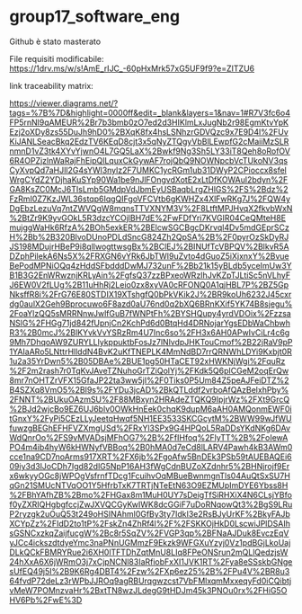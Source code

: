 # group17_software_eng
Github è stato masterato

File requisiti modificabile:
https://1drv.ms/w/s!AmE_rIJC_-60pHxMrk57xG5UF9f9?e=ZITZU6



link traceability matrix:

https://viewer.diagrams.net/?tags=%7B%7D&highlight=0000ff&edit=_blank&layers=1&nav=1#R7V3fc6o4FP5rnNl9qAMEUR%2Br7b3bmb0zO7ed2d3HIKlmLxJugNb2r98EgmKtvYpKEzj2oXDy8zs55DuJh9hD0%2BXqK8fx4hsLSNhzrGDVQzc9x7E9D4l%2FUvKiJANLSeacBkq2EdzTV6KEqD8cjt3x5qNyZTQgyVbBlLEwpfG2cMaiiMzSLRnmnD1vZ3tk4XYvYjwnO4L7GQ5LaX%2Bwkf9Ng3Sh5LY33iT8Qeh8oRofOV6R4OPZjzlnWaRajFhEipQlLquxCkGywAF7rojQbQ9NOWNpcbVcTUkoNV3qsCyXvpQd7aHJIl2G4sYWl3nylz2F7UMKC1ycRGm1ub31DWyP2CPioccx8sfelWrgCYdZ2YDjhaKuSYp90Wa1be9nJlFOngvdXotE2xLtDfKOWAul2bdyn%2FGA8KsZC0McJ6TIsLmb5GMdpVdJbmEyUSBaqbLrgZHlGS%2FS%2Bdz%2FzRmI0Z7KzJWL36stqp6IqgQIFgoVFCVtb6gKWHZx4XlFwRKg7J%2FQW4yDgEbzLezuVq7ntZWVQgW8mqnsTTVXNYM3V%2F8LtftMPJHvqX2fkvbWxN%2BtZr9K9yvGOkL5R3dzcYCOjlBH7dE%2FwFDfYri7KVGIR04CeQMteH8EmujggWaHk6RfzA%2BOh5exkER%2BElcwSGCBgcDKrvql4Dv5mdGEprSCzH%2Bb%2B320BlvoDUnoPDLdSncG824Zh2QpSA%2B%2F0pyrOzSkDyRJJS198MDujrHBeP9i8qllwogttwsgBx%2BClEJ%2BINUfTcVBPQV%2BlkvR5ADZphPilekA6Ns5X%2FRXGN6vYRk6JbTWI9uZvto4dGuoZ5iXjxnxY%2BvueBePodMPNiOQq4zHddSFbdddDwMJ732unF%2Bb21k15yBLdb5yceImUw3YB1B3G2EnWRwznjKRLyAin%2FgfsQ37zzBPxeoWRzIhJvKZpTJLtiSc5nVLhyFJ6EW0V2fLUg%2B11uHhRj2Leio0zx8xyVA0cRFONQ0A1qjHBL7P%2BZ5GpNksffR8i%2FrG76E80STDIX19XTshgfQ0bPkVKik2J%2BR9koUh6232J45cxrdg0aulX2Geh9Bprocuwo6F8azd0aU76nd0q2bXQ6BRnKXif5YK74B8sjegu%2FoaYlzQQ5sMRRNnwJwlfGuB7fWNPtFh%2BYSHQupy4yrdVDOix%2FzzsaNSlG%2FHGg71jd842fUpnjCn2KchPd6d0BtqHd4DRNojarYgsEDbWaChbwhR3%2B0mcJ%2BlKYvkVvYSRzRm4U7Inc6so%2FH3x6AH0APwIvCiLr4c6g9Mh7DhqoAW9ZURYLLlykppuktbFosJz7lNlvdpJHKTouCmof%2B22jRaV9pP1YAIaARo5LNttrHllddN4BvK2uKfTNEPLK4MmNdBD7rrQRNWhLDYi9Kxbjt0R1u2a35YrDwn5%2B05DBAe%2BUE1pg50HTaCET92xHWKNjWgi%2FquRz%2F2m2rash7r0TqKvJAveTZNuhoGrTZiQolYj%2FKdk5Q6pICGeM2oqErQw8mr7nOHTZrVFX15GfaJP22ta3ww5jI%2F0Tiks0P5Um84Z5peAJFeiDTZ%2B4SZXq8VmO5%2Bl9s%2FYDu3jcAD%2BkQTLddf2vrboAfQAzBelxhPby%2FNNT%2BUkuOAzmSU%2F88MBxyn2HRAdeZTQKQ9IpjrWz%2FXt9GrcQ%2BJd2wjcBo9EZ6UJ6blv0OWkHnEek0chqK9dupM6aAH0AMQonmEWF0itGnxY%2FyPi5CEzLLyJeetqHwqf5NH1EE3533SKCGcytM%2BWW99wJfWUfuwzgBEGhEFHFVZXmgUSd%2FRxYl3SPx9G4HPQoL5RaDDsYKdNKg6DAvWdQnrOo%2FS9vMVADsjMFhOG7%2B%2FfIHfoq%2FlyTT%2B%2FoIewAPO4m4ib4hyW6kHWNyfVBBoq%2B0hMA0d7eCd8lLARV4Pawh4kB3AWm0cce1na9CD7noArms917XRT%2FX6jb%2FgoAfw5BnDEk3PSb59tAUEBAQEi609iy3d3lJoCDh7Igd82dlG5NpP16AH3fWgCdnBUZoXZdnhr5%2BHNjrojf9Erx6wkyyOGc8jWPOgVsfrnfTDcg1FcuihvOqMBueBwnmgnTls04AuQtSxSU7HqGn21SMUcNTVqOO1Y5HfrbTxK7TRTjNTeEtN63O9EZMUpImDYE6Ybss8H%2FBhYAfhZB%2Bmo%2FHGax8m1MuH0UY7sDeigTfSiRHXiX4N6CLsjYBfof0yZXRIQHgbgfccjZwJXVQCGyKwIWK8dcGGiF7uDoRNqowQt3%2BgS9LRuP2ryzgk2uOuQ53t249oHSINAhml0GfBy3ty7IdkI3e2RsBJyUrKF%2BkyFAJbXCYpZz%2FIdD2to1tP%2FskZn4ZhRf4l%2F%2FSKKOjHkD0LscwiJPlDSAIhsGSNCxzkqZaijfucgW%2Bc8r5SqZV%2FVGP3qp%2BFNaAJDuk8EvczEqVyJCc4ickszdtdyeYmc3naPNnUGMmzF9Ekzk9WFGXuYzyj0Vz1pdBGjLkoUajDLkQCkFBMRYRue2i6XH0lTFTDhZqtMnU8LIq8FPeONSrun2mQLlQedzjsW24hXxA6X6jWRmO3j7xCjpNCNl83IaRfiobFxXI1JVK1RT%2Fya8eSSskbGNgesUfEQ49j5I%2B9K6Rg4DBT4%2Fzw%2FXp6ez25%2B%2FPu4V%2BR8u364fvdP72deLz3rWPbJJROq9agRBUrqgwzcst7VbFMlxqmMxxeqyFd0iCQibtjvMeW7POMnzvaHr%2BxtTN8wzJLdegG9tHDJm45k3PNOu0rx%2FHiG5OHV6Pb%2FwE%3D
